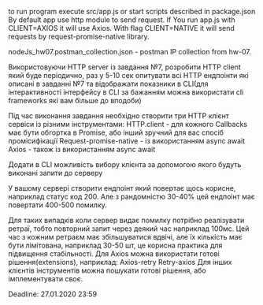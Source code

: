 to run program execute src/app.js or start scripts described in package.json
By default app use http module to send request. If You run app.js with CLIENT=AXIOS it will use Axios. With flag CLIENT=NATIVE it will send requests by request-promise-native library.

nodeJs_hw07.postman_collection.json - postman IP collection from hw-07.

Використовуючи HTTP server із завдання №7, розробити HTTP client який буде періодично, раз у 5-10 сек опитувати всі HTTP ендпоінти які описані в завданні №7 та відображати показники в CLI(для інтерактивності інтерфейсу в CLI за бажанням можна використати cli frameworks які вам більше до вподоби)

Під час виконання завдання необхідно створити три HTTP клієнт сервіси із різними інструментами:
HTTP.client - для кожного Callbacks має бути обгортка в Promise, або інший зручний для вас спосіб промісифікації
Request-promise-native - із використанням async await
Axios - також із використанням async await

Додати в CLI можливість вибору клієнта за допомогою якого будуть виконані запити до серверу

У вашому сервері створити ендпоінт який повертає щось корисне, наприклад статус код 200. Але з рандомністю 30-40% цей ендпоінт має повертати 400-500 помилку.

Для таких випадків коли сервер видає помилку потрібно реалізувати ретраї, тобто повторний запит через деякий час наприклад 100мс. Цей час з кожним ретраєм має збільшуватися вдвічі, але їх кількість має бути лімітована, наприклад 30-50 шт, це корисна практика для підвищення стабільності.
Для Axios можна використати готові рішення(extensions), наприклад:
Axios-retry
Retry-axios
Для інших клієнтів інструментів можна пошукати готові рішення, або імплементувати своє.

Deadline: 27.01.2020 23:59
